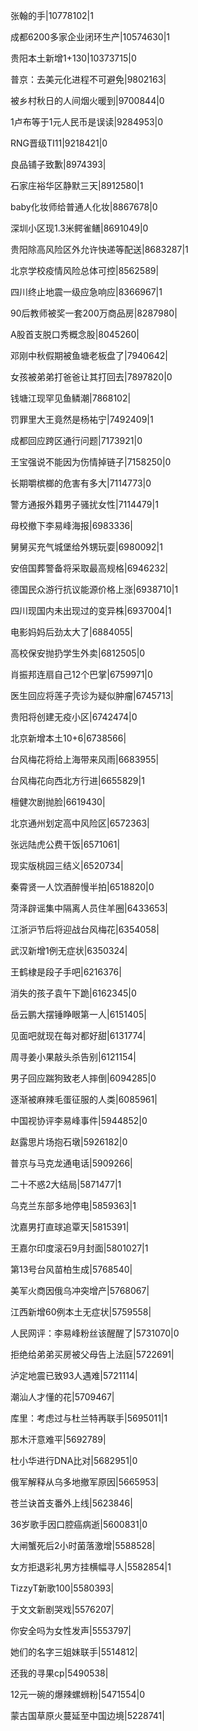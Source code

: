 张翰的手|10778102|1

成都6200多家企业闭环生产|10574630|1

贵阳本土新增1+130|10373715|0

普京：去美元化进程不可避免|9802163|

被乡村秋日的人间烟火暖到|9700844|0

1卢布等于1元人民币是误读|9284953|0

RNG晋级TI11|9218421|0

良品铺子致歉|8974393|

石家庄裕华区静默三天|8912580|1

baby化妆师给普通人化妆|8867678|0

深圳小区现1.3米鳄雀鳝|8691049|0

贵阳除高风险区外允许快递等配送|8683287|1

北京学校疫情风险总体可控|8562589|

四川终止地震一级应急响应|8366967|1

90后教师被奖一套200万商品房|8287980|

A股首支脱口秀概念股|8045260|

邓刚中秋假期被鱼塘老板盘了|7940642|

女孩被弟弟打爸爸让其打回去|7897820|0

钱塘江现罕见鱼鳞潮|7868102|

罚罪里大王竟然是杨祐宁|7492409|1

成都回应跨区通行问题|7173921|0

王宝强说不能因为伤情掉链子|7158250|0

长期嚼槟榔的危害有多大|7114773|0

警方通报外籍男子骚扰女性|7114479|1

母校撤下李易峰海报|6983336|

舅舅买充气城堡给外甥玩耍|6980092|1

安倍国葬警备将采取最高规格|6946232|

德国民众游行抗议能源价格上涨|6938710|1

四川现国内未出现过的变异株|6937004|1

电影妈妈后劲太大了|6884055|

高校保安抛扔学生外卖|6812505|0

肖振邦连扇自己12个巴掌|6759971|0

医生回应将莲子壳诊为疑似肿瘤|6745713|

贵阳将创建无疫小区|6742474|0

北京新增本土10+6|6738566|

台风梅花将给上海带来风雨|6683955|

台风梅花向西北方行进|6655829|1

檀健次剧抛脸|6619430|

北京通州划定高中风险区|6572363|

张远陆虎公费干饭|6571061|

现实版桃园三结义|6520734|

秦霄贤一人饮酒醉慢半拍|6518820|0

菏泽辟谣集中隔离人员住羊圈|6433653|

江浙沪节后将迎战台风梅花|6354058|

武汉新增1例无症状|6350324|

王鹤棣是段子手吧|6216376|

消失的孩子袁午下跪|6162345|0

岳云鹏大摆锤睁眼第一人|6151405|

见面吧就现在每对都好甜|6131774|

周寻姜小果敲头杀告别|6121154|

男子回应踹狗致老人摔倒|6094285|0

逐渐被麻辣毛蛋征服的人类|6085961|

中国视协评李易峰事件|5944852|0

赵露思片场抱石墩|5926182|0

普京与马克龙通电话|5909266|

二十不惑2大结局|5871477|1

乌克兰东部多地停电|5859363|1

沈嘉男打直球追覃天|5815391|

王嘉尔印度滚石9月封面|5801027|1

第13号台风苗柏生成|5768540|

美军火商因俄乌冲突增产|5768067|

江西新增60例本土无症状|5759558|

人民网评：李易峰粉丝该醒醒了|5731070|0

拒绝给弟弟买房被父母告上法庭|5722691|

泸定地震已致93人遇难|5721114|

潮汕人才懂的花|5709467|

库里：考虑过与杜兰特再联手|5695011|1

那木汗意难平|5692789|

杜小华进行DNA比对|5682951|0

俄军解释从乌多地撤军原因|5665953|

苍兰诀首支番外上线|5623846|

36岁歌手因口腔癌病逝|5600831|0

大闸蟹死后2小时菌落激增|5588528|

女方拒退彩礼男方挂横幅寻人|5582854|1

TizzyT新歌100|5580393|

于文文新剧哭戏|5576207|

你安全吗为女性发声|5553797|

她们的名字三姐妹联手|5514812|

还我的寻果cp|5490538|

12元一碗的爆辣螺蛳粉|5471554|0

蒙古国草原火蔓延至中国边境|5228741|

